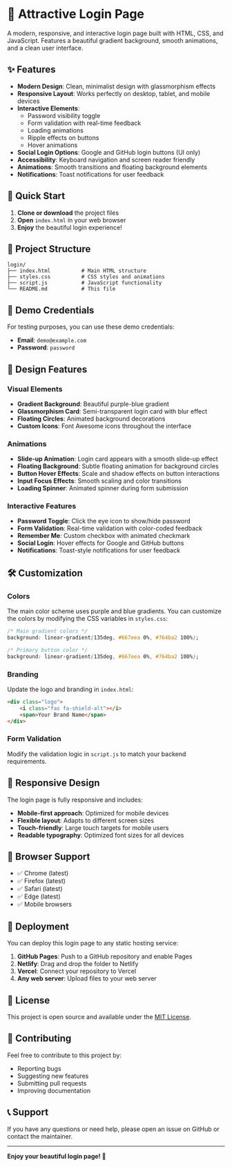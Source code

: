 # 🎨 Attractive Login Page

A modern, responsive, and interactive login page built with HTML, CSS, and JavaScript. Features a beautiful gradient background, smooth animations, and a clean user interface.

## ✨ Features

- **Modern Design**: Clean, minimalist design with glassmorphism effects
- **Responsive Layout**: Works perfectly on desktop, tablet, and mobile devices
- **Interactive Elements**: 
  - Password visibility toggle
  - Form validation with real-time feedback
  - Loading animations
  - Ripple effects on buttons
  - Hover animations
- **Social Login Options**: Google and GitHub login buttons (UI only)
- **Accessibility**: Keyboard navigation and screen reader friendly
- **Animations**: Smooth transitions and floating background elements
- **Notifications**: Toast notifications for user feedback

## 🚀 Quick Start

1. **Clone or download** the project files
2. **Open** `index.html` in your web browser
3. **Enjoy** the beautiful login experience!

## 📁 Project Structure

```
login/
├── index.html          # Main HTML structure
├── styles.css          # CSS styles and animations
├── script.js           # JavaScript functionality
└── README.md           # This file
```

## 🎯 Demo Credentials

For testing purposes, you can use these demo credentials:
- **Email**: `demo@example.com`
- **Password**: `password`

## 🎨 Design Features

### Visual Elements
- **Gradient Background**: Beautiful purple-blue gradient
- **Glassmorphism Card**: Semi-transparent login card with blur effect
- **Floating Circles**: Animated background decorations
- **Custom Icons**: Font Awesome icons throughout the interface

### Animations
- **Slide-up Animation**: Login card appears with a smooth slide-up effect
- **Floating Background**: Subtle floating animation for background circles
- **Button Hover Effects**: Scale and shadow effects on button interactions
- **Input Focus Effects**: Smooth scaling and color transitions
- **Loading Spinner**: Animated spinner during form submission

### Interactive Features
- **Password Toggle**: Click the eye icon to show/hide password
- **Form Validation**: Real-time validation with color-coded feedback
- **Remember Me**: Custom checkbox with animated checkmark
- **Social Login**: Hover effects for Google and GitHub buttons
- **Notifications**: Toast-style notifications for user feedback

## 🛠️ Customization

### Colors
The main color scheme uses purple and blue gradients. You can customize the colors by modifying the CSS variables in `styles.css`:

```css
/* Main gradient colors */
background: linear-gradient(135deg, #667eea 0%, #764ba2 100%);

/* Primary button color */
background: linear-gradient(135deg, #667eea 0%, #764ba2 100%);
```

### Branding
Update the logo and branding in `index.html`:

```html
<div class="logo">
    <i class="fas fa-shield-alt"></i>
    <span>Your Brand Name</span>
</div>
```

### Form Validation
Modify the validation logic in `script.js` to match your backend requirements.

## 📱 Responsive Design

The login page is fully responsive and includes:
- **Mobile-first approach**: Optimized for mobile devices
- **Flexible layout**: Adapts to different screen sizes
- **Touch-friendly**: Large touch targets for mobile users
- **Readable typography**: Optimized font sizes for all devices

## 🔧 Browser Support

- ✅ Chrome (latest)
- ✅ Firefox (latest)
- ✅ Safari (latest)
- ✅ Edge (latest)
- ✅ Mobile browsers

## 🚀 Deployment

You can deploy this login page to any static hosting service:

1. **GitHub Pages**: Push to a GitHub repository and enable Pages
2. **Netlify**: Drag and drop the folder to Netlify
3. **Vercel**: Connect your repository to Vercel
4. **Any web server**: Upload files to your web server

## 📝 License

This project is open source and available under the [MIT License](LICENSE).

## 🤝 Contributing

Feel free to contribute to this project by:
- Reporting bugs
- Suggesting new features
- Submitting pull requests
- Improving documentation

## 📞 Support

If you have any questions or need help, please open an issue on GitHub or contact the maintainer.

---

**Enjoy your beautiful login page! 🎉** 